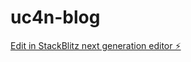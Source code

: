 # uc4n-blog

[Edit in StackBlitz next generation editor ⚡️](https://stackblitz.com/~/github.com/U-C4N/uc4n-blog)